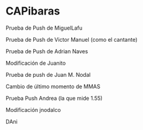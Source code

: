 # CAPibaras

Prueba de Push de MiguelLafu

Prueba de Push de Victor Manuel (como el cantante)

Prueba de Push de Adrian Naves

Modificación de Juanito

Prueba de push de Juan M. Nodal

Cambio de último momento de MMAS

Prueba Push Andrea (la que mide 1.55)

Modificación jnodalco
 
DAni